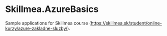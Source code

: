 # Skillmea.AzureBasics
Sample applications for Skillmea course (https://skillmea.sk/student/online-kurzy/azure-zakladne-sluzby/).
